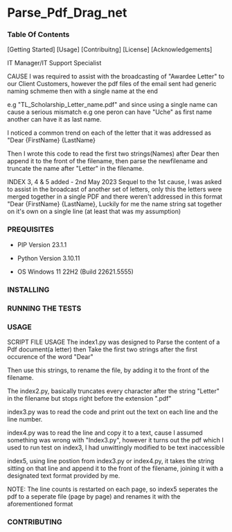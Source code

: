 # Parse_Pdf_Drag_net

### Table Of Contents

[Getting Started]
[Usage]
[Contribuitng]
[License]
[Acknowledgements]

IT Manager/IT Support Specialist


CAUSE
I was required to assist with the broadcasting of "Awardee Letter" to our Client Customers, however the pdf files of the email sent had generic naming schmeme then with a single name at the end 

e.g "TL_Scholarship_Letter_name.pdf"  and since using a single name can cause a serious mismatch e.g one peron can have "Uche" as first name another can have it as last name.

I noticed a common trend on each of the letter that it was addressed as "Dear {FirstName} {LastName}

Then I wrote this code to read the first two strings(Names) after Dear then append it to the front of the filename, then parse the newfilename and truncate the name after "Letter" in the filename.

INDEX 3, 4 & 5 added  - 2nd May 2023
Sequel to the 1st cause, I was asked to assist in the broadcast of another set of letters, only this the letters were merged together in a single PDF and there weren't addressed in this format "Dear {FirstName} {LastName}, Luckily for me the name string sat together on it's own on a single line (at least that was my assumption)




### PREQUISITES

- PIP Version 23.1.1

- Python Version 3.10.11

- OS Windows 11 22H2 (Build 22621.5555)

### INSTALLING

### RUNNING THE TESTS

### USAGE

SCRIPT FILE USAGE
The index1.py was designed to Parse the content of a Pdf document(a letter) then Take the first two strings after the first occurence of the word "Dear"

Then use this strings, to rename the file, by adding it to the front of the filename.

The index2.py, basically truncates every character after the string "Letter" in the filename but stops right before the extension ".pdf"

index3.py was to read the code and print out the text on each line and the line number.

index4.py was to read the line and copy it to a text, cause I assumed something was wrong with "Index3.py", however it turns out the pdf which I used to run test on index3, I had unwittingly modified to be text inaccessible 

index5, using line postion from index3.py or index4.py, it takes the string sitting on that line and append it to the front of the filename, joining it with a designated text format provided by me.

NOTE: The line counts is restarted on each page, so index5 seperates the pdf to a seperate file (page by page) and renames it with the aforementioned format 


### CONTRIBUTING

